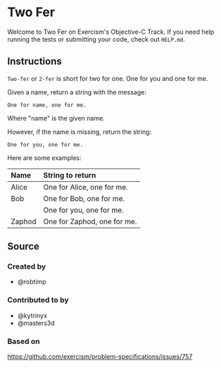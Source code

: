 # Two Fer

Welcome to Two Fer on Exercism's Objective-C Track.
If you need help running the tests or submitting your code, check out `HELP.md`.

## Instructions

`Two-fer` or `2-fer` is short for two for one. One for you and one for me.

Given a name, return a string with the message:

```text
One for name, one for me.
```

Where "name" is the given name.

However, if the name is missing, return the string:

```text
One for you, one for me.
```

Here are some examples:

|Name    |String to return
|:-------|:------------------
|Alice   |One for Alice, one for me.
|Bob     |One for Bob, one for me.
|        |One for you, one for me.
|Zaphod  |One for Zaphod, one for me.

## Source

### Created by

- @robtimp

### Contributed to by

- @kytrinyx
- @masters3d

### Based on

https://github.com/exercism/problem-specifications/issues/757
